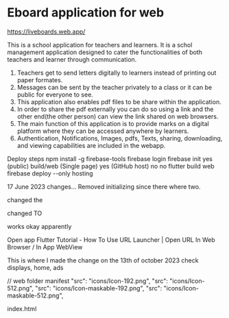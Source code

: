 # Eboard application for web

https://liveboards.web.app/

This is a school application for teachers and learners. It is a schol management application designed to cater the functionalities of both teachers and learner through communication.

1. Teachers get to send letters digitally to learners instead of printing out paper formates.
2. Messages can be sent by the teacher privately to a class or it can be public for everyone to see.
3. This application also enables pdf files to be share within the application.
4. In order to share the pdf externally you can do so using a link and the other end(the other person) can view the link shared
on web browsers.
5. The main function of this application is to provide marks on a digital platform where they can be 
accessed anywhere by learners.
6. Authentication, Notifications, Images, pdfs, Texts, sharing, downloading, and viewing capabilities are included in the webapp.


<!--  Remind myself -->

[//]: # (gsutil cors set cors.json gs://ebase-3f858.appspot.com/)

Deploy steps
npm install -g firebase-tools
firebase login
firebase init
yes
(public) build/web
(Single page) yes
(GitHub host) no
no
flutter build web
firebase deploy --only hosting

17 June 2023
changes...
Removed initializing since there where two.

changed the 
<!--  <base href="$FLUTTER_BASE_HREF">-->
changed TO
  <base href="/"> works okay apparently


Open app
Flutter Tutorial - How To Use URL Launcher | Open URL In Web Browser / In App WebView


This is where I made the change on the 13th of october 2023
check displays, home, ads


// web folder manifest
"src": "icons/Icon-192.png",
"src": "icons/Icon-512.png",
"src": "icons/Icon-maskable-192.png",
"src": "icons/Icon-maskable-512.png",

index.html
<link rel="apple-touch-icon" href="icons/Icon-192.png">
